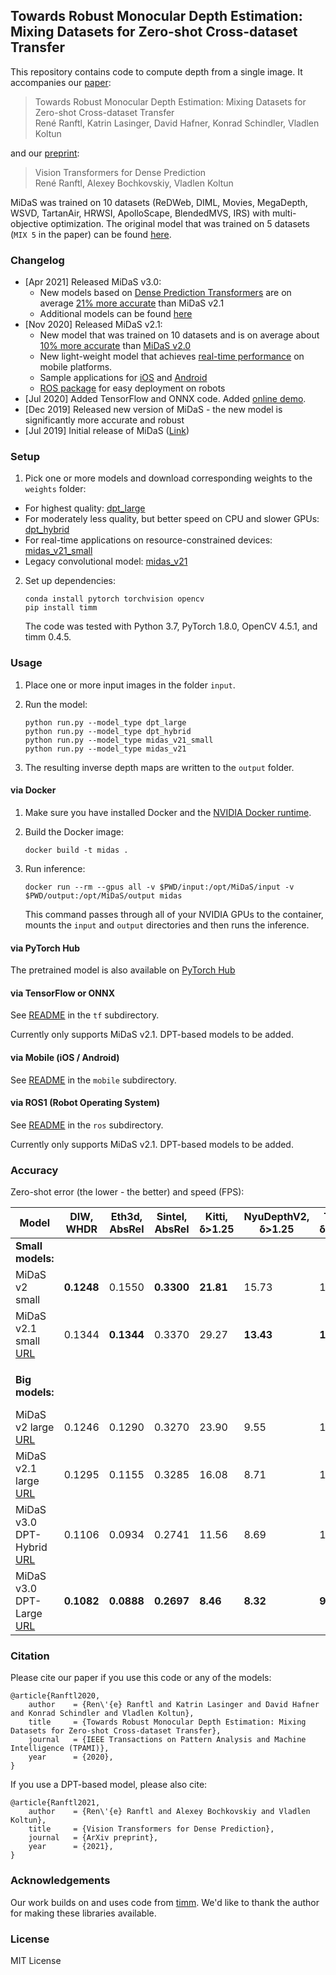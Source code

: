## Towards Robust Monocular Depth Estimation: Mixing Datasets for Zero-shot Cross-dataset Transfer

This repository contains code to compute depth from a single image. It accompanies our [paper](https://arxiv.org/abs/1907.01341v3):

>Towards Robust Monocular Depth Estimation: Mixing Datasets for Zero-shot Cross-dataset Transfer  
René Ranftl, Katrin Lasinger, David Hafner, Konrad Schindler, Vladlen Koltun


and our [preprint](https://arxiv.org/abs/2103.13413):

> Vision Transformers for Dense Prediction  
> René Ranftl, Alexey Bochkovskiy, Vladlen Koltun


MiDaS was trained on 10 datasets (ReDWeb, DIML, Movies, MegaDepth, WSVD, TartanAir, HRWSI, ApolloScape, BlendedMVS, IRS) with
multi-objective optimization. 
The original model that was trained on 5 datasets  (`MIX 5` in the paper) can be found [here](https://github.com/intel-isl/MiDaS/releases/tag/v2).


### Changelog
* [Apr 2021] Released MiDaS v3.0:
    - New models based on [Dense Prediction Transformers](https://arxiv.org/abs/2103.13413) are on average [21% more accurate](#Accuracy) than MiDaS v2.1
    - Additional models can be found [here](https://github.com/intel-isl/DPT)
* [Nov 2020] Released MiDaS v2.1:
	- New model that was trained on 10 datasets and is on average about [10% more accurate](#Accuracy) than [MiDaS v2.0](https://github.com/intel-isl/MiDaS/releases/tag/v2)
	- New light-weight model that achieves [real-time performance](https://github.com/intel-isl/MiDaS/tree/master/mobile) on mobile platforms.
	- Sample applications for [iOS](https://github.com/intel-isl/MiDaS/tree/master/mobile/ios) and [Android](https://github.com/intel-isl/MiDaS/tree/master/mobile/android)
	- [ROS package](https://github.com/intel-isl/MiDaS/tree/master/ros) for easy deployment on robots
* [Jul 2020] Added TensorFlow and ONNX code. Added [online demo](http://35.202.76.57/).
* [Dec 2019] Released new version of MiDaS - the new model is significantly more accurate and robust
* [Jul 2019] Initial release of MiDaS ([Link](https://github.com/intel-isl/MiDaS/releases/tag/v1))

### Setup 

1) Pick one or more models and download corresponding weights to the `weights` folder:

- For highest quality: [dpt_large](https://github.com/intel-isl/DPT/releases/download/1_0/dpt_large-midas-2f21e586.pt)
- For moderately less quality, but better speed on CPU and slower GPUs: [dpt_hybrid](https://github.com/intel-isl/DPT/releases/download/1_0/dpt_hybrid-midas-501f0c75.pt)
- For real-time applications on resource-constrained devices: [midas_v21_small](https://github.com/AlexeyAB/MiDaS/releases/download/midas_dpt/midas_v21_small-70d6b9c8.pt)
- Legacy convolutional model: [midas_v21](https://github.com/AlexeyAB/MiDaS/releases/download/midas_dpt/midas_v21-f6b98070.pt)

2) Set up dependencies: 

    ```shell
    conda install pytorch torchvision opencv
    pip install timm
    ```

   The code was tested with Python 3.7, PyTorch 1.8.0, OpenCV 4.5.1, and timm 0.4.5.

    
### Usage

1) Place one or more input images in the folder `input`.

2) Run the model:

    ```shell
    python run.py --model_type dpt_large
    python run.py --model_type dpt_hybrid 
    python run.py --model_type midas_v21_small
    python run.py --model_type midas_v21
    ```

3) The resulting inverse depth maps are written to the `output` folder.


#### via Docker

1) Make sure you have installed Docker and the
   [NVIDIA Docker runtime](https://github.com/NVIDIA/nvidia-docker/wiki/Installation-\(Native-GPU-Support\)).

2) Build the Docker image:

    ```shell
    docker build -t midas .
    ```

3) Run inference:

    ```shell
    docker run --rm --gpus all -v $PWD/input:/opt/MiDaS/input -v $PWD/output:/opt/MiDaS/output midas
    ```

   This command passes through all of your NVIDIA GPUs to the container, mounts the
   `input` and `output` directories and then runs the inference.

#### via PyTorch Hub

The pretrained model is also available on [PyTorch Hub](https://pytorch.org/hub/intelisl_midas_v2/)

#### via TensorFlow or ONNX

See [README](https://github.com/intel-isl/MiDaS/tree/master/tf) in the `tf` subdirectory.

Currently only supports MiDaS v2.1. DPT-based models to be added. 


#### via Mobile (iOS / Android)

See [README](https://github.com/intel-isl/MiDaS/tree/master/mobile) in the `mobile` subdirectory.

#### via ROS1 (Robot Operating System)

See [README](https://github.com/intel-isl/MiDaS/tree/master/ros) in the `ros` subdirectory.

Currently only supports MiDaS v2.1. DPT-based models to be added. 


### Accuracy

Zero-shot error (the lower - the better) and speed (FPS):

| Model |  DIW, WHDR | Eth3d, AbsRel | Sintel, AbsRel | Kitti, δ>1.25 | NyuDepthV2, δ>1.25 | TUM, δ>1.25 | Speed, FPS |
|---|---|---|---|---|---|---|---|
| **Small models:** | | | | | | | iPhone 11 |
| MiDaS v2 small | **0.1248** | 0.1550 | **0.3300** | **21.81** | 15.73 | 17.00 | 0.6 |
| MiDaS v2.1 small [URL]() | 0.1344 | **0.1344** | 0.3370 | 29.27 | **13.43** | **14.53** | 30 |
| | | | | | | |
| **Big models:** | | | | | | | GPU RTX 3090 |
| MiDaS v2 large [URL](https://github.com/intel-isl/MiDaS/releases/download/v2/model-f46da743.pt) | 0.1246 | 0.1290 | 0.3270 | 23.90 | 9.55 | 14.29 | 51 |
| MiDaS v2.1 large [URL](https://github.com/AlexeyAB/MiDaS/releases/download/midas_dpt/midas_v21-f6b98070.pt) | 0.1295 | 0.1155 | 0.3285 | 16.08 | 8.71 | 12.51 | 51 |
| MiDaS v3.0 DPT-Hybrid [URL](https://github.com/intel-isl/DPT/releases/download/1_0/dpt_hybrid-midas-501f0c75.pt) | 0.1106 | 0.0934 | 0.2741 | 11.56 | 8.69 | 10.89 | 46 |
| MiDaS v3.0 DPT-Large [URL](https://github.com/intel-isl/DPT/releases/download/1_0/dpt_large-midas-2f21e586.pt) | **0.1082** | **0.0888** | **0.2697** | **8.46** | **8.32** | **9.97** | 47 |



### Citation

Please cite our paper if you use this code or any of the models:
```
@article{Ranftl2020,
	author    = {Ren\'{e} Ranftl and Katrin Lasinger and David Hafner and Konrad Schindler and Vladlen Koltun},
	title     = {Towards Robust Monocular Depth Estimation: Mixing Datasets for Zero-shot Cross-dataset Transfer},
	journal   = {IEEE Transactions on Pattern Analysis and Machine Intelligence (TPAMI)},
	year      = {2020},
}
```

If you use a DPT-based model, please also cite:

```
@article{Ranftl2021,
	author    = {Ren\'{e} Ranftl and Alexey Bochkovskiy and Vladlen Koltun},
	title     = {Vision Transformers for Dense Prediction},
	journal   = {ArXiv preprint},
	year      = {2021},
}
```

### Acknowledgements

Our work builds on and uses code from [timm](https://github.com/rwightman/pytorch-image-models). 
We'd like to thank the author for making these libraries available.

### License 

MIT License 
